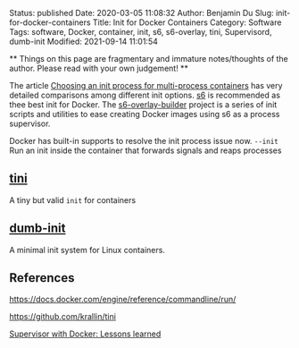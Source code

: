 Status: published
Date: 2020-03-05 11:08:32
Author: Benjamin Du
Slug: init-for-docker-containers
Title: Init for Docker Containers
Category: Software
Tags: software, Docker, container, init, s6, s6-overlay, tini, Supervisord, dumb-init
Modified: 2021-09-14 11:01:54

**
Things on this page are fragmentary and immature notes/thoughts of the author.
Please read with your own judgement!
**


The article [Choosing an init process for multi-process containers](https://ahmet.im/blog/minimal-init-process-for-containers/)
has very detailed comparisons among different init options. 
[s6](https://skarnet.org/software/s6/) is recommended as thee best init for Docker.
The [s6-overlay-builder](https://github.com/just-containers/s6-overlay)
project is a series of init scripts and utilities to ease creating Docker images using s6 as a process supervisor.


Docker has built-in supports to resolve the init process issue now.
`--init`	
Run an init inside the container that forwards signals and reaps processes


## [tini](https://github.com/krallin/tini)
A tiny but valid `init` for containers

## [dumb-init](https://github.com/Yelp/dumb-init)

A minimal init system for Linux containers.

## References

https://docs.docker.com/engine/reference/commandline/run/

https://github.com/krallin/tini

[Supervisor with Docker: Lessons learned](https://advancedweb.hu/supervisor-with-docker-lessons-learned/)
